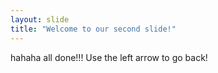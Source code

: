 ```yaml
---
layout: slide
title: "Welcome to our second slide!"
---
```

hahaha all done!!!
Use the left arrow to go back!
